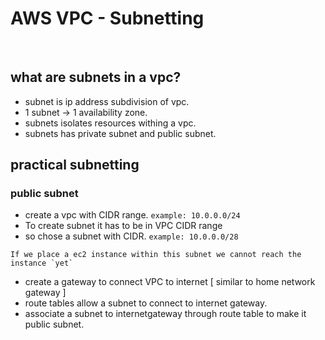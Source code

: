 # AWS VPC - Subnetting
<br/>

## what are subnets in a vpc?
- subnet is ip address subdivision of vpc.
- 1 subnet -> 1 availability zone.
- subnets isolates resources withing a vpc.
- subnets has private subnet and public subnet.

## practical subnetting
### public subnet
- create a vpc with CIDR range. `example: 10.0.0.0/24`
- To create subnet it has to be in VPC CIDR range
- so chose a subnet with CIDR. `example: 10.0.0.0/28`

```
If we place a ec2 instance within this subnet we cannot reach the instance `yet`
```
- create a gateway to connect VPC to internet [ similar to home network gateway ]
- route tables allow a subnet to connect to internet gateway.
- associate a subnet to internetgateway through route table to make it public subnet.
